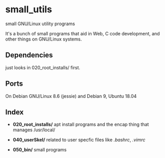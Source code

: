 # small_utils

small GNU/Linux utility programs

It's a bunch of small programs that aid in Web, C code development, and
other things on GNU/Linux systems.


## Dependencies

just looks in 020_root_installs/ first.

## Ports

On Debian GNU/Linux 8.6 (jessie) and Debian 9, Ubuntu 18.04


## Index

  - **020_root_installs/** apt install programs and the encap thing that manages
    /usr/local/

  - **040_userSkel/** related to user specfic files like *.bashrc*, *.vimrc*

  - **050_bin/** small programs
